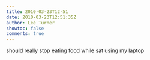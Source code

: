 ```yaml
---
title: 2010-03-23T12-51
date: 2010-03-23T12:51:35Z
author: Lee Turner
showtoc: false
comments: true
---
```


should really stop eating food while sat using my laptop

